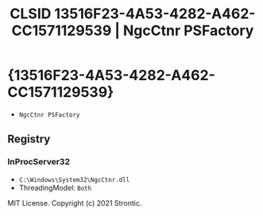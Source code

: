 ﻿---
title: "CLSID 13516F23-4A53-4282-A462-CC1571129539 | NgcCtnr PSFactory"
excerpt: What is COM-Object CLSID 13516F23-4A53-4282-A462-CC1571129539?
---

# {13516F23-4A53-4282-A462-CC1571129539}

* `NgcCtnr PSFactory`

## Registry


### InProcServer32

* `C:\Windows\System32\NgcCtnr.dll`
* ThreadingModel: `Both`

MIT License. Copyright (c) 2021 Strontic.


